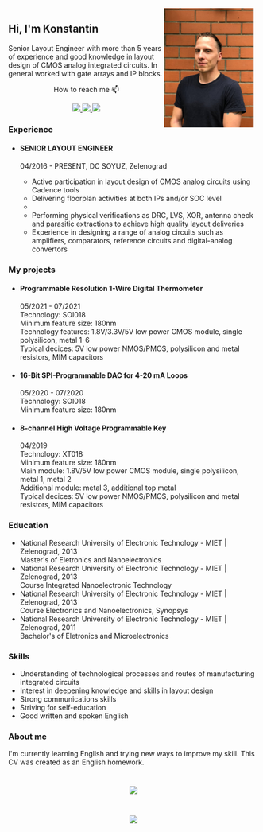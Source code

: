 <img src="photo_2021-09-22_20-49-28.jpg" align="right"  width="180" style="margin-right:10px;">

## Hi, I'm Konstantin
   Senior Layout Engineer with more than 5 years of experience and good knowledge in layout design of CMOS analog integrated circuits. In general worked with gate arrays and IP blocks.  

<p align='center'>
How to reach me   📫   
</p>



<p align='center'>
   <a href='mailto:lukyanov.kostela@gmail.com'>
      <img src="https://img.shields.io/badge/Gmail-D14836?style=for-the-badge&logo=gmail&logoColor=white"/>
   </a>
   <a href="https://www.linkedin.com/in/kosnstantin-lukianov/">
       <img src="https://img.shields.io/badge/linkedin-%230077B5.svg?&style=for-the-badge&logo=linkedin&logoColor=white"/>
   </a>
   <a href="https://t.me/lukyanovkostela">
       <img src="https://img.shields.io/badge/Telegram-2CA5E0?style=for-the-badge&logo=telegram&logoColor=white"/>
   </a>
</p>

### Experience
* #### SENIOR LAYOUT ENGINEER 
   04/2016 - PRESENT, DC SOYUZ, Zelenograd
   
   
   - Active participation in layout design of CMOS analog circuits using Cadence tools
   - Delivering floorplan activities at both IPs and/or SOC level
   -
   - Performing physical verifications as DRC, LVS, XOR, antenna check and parasitic extractions to achieve high quality layout deliveries  
   - Experience in designing a range of analog circuits such as amplifiers, comparators, reference circuits and digital-analog convertors
### My projects
* #### Programmable Resolution 1-Wire Digital Thermometer  
   05/2021 - 07/2021  
   Technology: SOI018  
   Minimum feature size: 180nm  
   Technology features: 1.8V/3.3V/5V low power CMOS module, single polysilicon, metal 1-6  
   Typical decices: 5V low power NMOS/PMOS, polysilicon and metal resistors, MIM capacitors  
* #### 16-Bit SPI-Programmable DAC for 4-20 mA Loops
   05/2020 - 07/2020  
   Technology: SOI018  
   Minimum feature size: 180nm  
* #### 8-channel High Voltage Programmable Key
   04/2019  
   Technology: XT018  
   Minimum feature size: 180nm  
   Main module: 1.8V/5V low power CMOS module, single polysilicon, metal 1, metal 2  
   Additional module: metal 3, additional top metal  
   Typical decices: 5V low power NMOS/PMOS, polysilicon and metal resistors, MIM capacitors
### Education
* National Research University of Electronic Technology - MIET | Zelenograd, 2013  
Master's of Eletronics and Nanoelectronics
* National Research University of Electronic Technology - MIET | Zelenograd, 2013  
Course Integrated Nanoelectronic Technology
* National Research University of Electronic Technology - MIET | Zelenograd, 2013  
Course Eleсtronics and Nanoelectronics, Synopsys
* National Research University of Electronic Technology - MIET | Zelenograd, 2011  
Bachelor's of Eletronics and Microelectronics

### Skills
* Understanding of technological processes and routes of manufacturing integrated circuits
* Interest in deepening knowledge and skills in layout design
* Strong communications skills
* Striving for self-education
* Good written and spoken English

### About me
I'm currently learning English and trying new ways to improve my skill. This CV was created as an English homework.


<div align="center" style="margin: 40px 0">
   <a href="https://github.com/kostela/github-profile-views-counter">
       <img width="175px" src="https://komarev.com/ghpvc/?username=kostela3&color=DE002D">
   </a>
</div>

<div align="center" style="margin: 40px 0">
   <a href="https://www.efset.org/cert/uitVzP">
      <img src="https://cdn.efset.org/efset-widget/img/certificate_73.png"/ width="180">
   </a>
</div>



<!--
**kostela/kostela** is a ✨ _special_ ✨ repository because its `README.md` (this file) appears on your GitHub profile.

Here are some ideas to get you started:

- 🔭 I’m currently working on ...
- 🌱 I’m currently learning ...
- 👯 I’m looking to collaborate on ...
- 🤔 I’m looking for help with ...
- 💬 Ask me about ...
- 📫 How to reach me: ...
- 😄 Pronouns: ...
- ⚡ Fun fact: ...
-->
